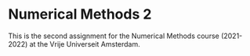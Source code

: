 # Numerical Methods 2
This is the second assignment for the Numerical Methods course (2021-2022) at the Vrije Universeit Amsterdam.